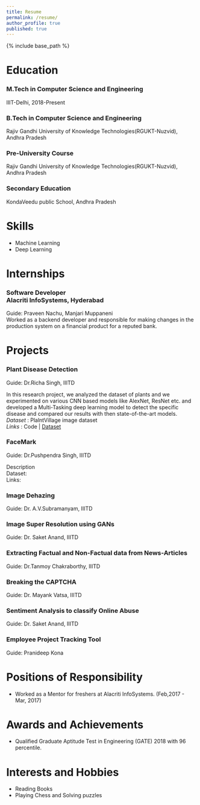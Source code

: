 ```yaml
---
title: Resume
permalink: /resume/
author_profile: true
published: true
---
```


{% include base_path %}

Education
======
### M.Tech in Computer Science and Engineering
IIIT-Delhi, 2018-Present

### B.Tech in Computer Science and Engineering
Rajiv Gandhi University of Knowledge Technologies(RGUKT-Nuzvid), Andhra Pradesh

### Pre-University Course
Rajiv Gandhi University of Knowledge Technologies(RGUKT-Nuzvid), Andhra Pradesh

### Secondary Education
KondaVeedu public School, Andhra Pradesh


Skills
======
* Machine Learning
* Deep Learning


Internships
======
### Software Developer<br>Alacriti InfoSystems, Hyderabad<br>
Guide: Praveen Nachu, Manjari Muppaneni<br>
Worked as a backend developer and responsible for making changes in the production system on a financial product for a reputed bank.


Projects
======

### Plant Disease Detection
Guide: Dr.Richa Singh, IIITD

In this research project, we analyzed the dataset of plants and we experimented on various CNN based models like AlexNet, ResNet etc. and developed a Multi-Tasking deep learning model to detect the specific disease and compared our results with then state-of-the-art models.\
_Dataset_ : PlalntVillage image dataset<br>
_Links_ : Code | [Dataset](https://plantvillage.psu.edu/)



### FaceMark
Guide: Dr.Pushpendra Singh, IIITD

Description\
Dataset:\
Links:

### Image Dehazing
Guide: Dr. A.V.Subramanyam, IIITD

### Image Super Resolution using GANs
Guide: Dr. Saket Anand, IIITD

### Extracting Factual and Non-Factual data from News-Articles
Guide: Dr.Tanmoy Chakraborthy, IIITD

### Breaking the CAPTCHA
Guide: Dr. Mayank Vatsa, IIITD

### Sentiment Analysis to classify Online Abuse
Guide: Dr. Saket Anand, IIITD

### Employee Project Tracking Tool
Guide: Pranideep Kona


Positions of Responsibility
======
* Worked as a Mentor for freshers at Alacriti InfoSystems. (Feb,2017 - Mar, 2017)


Awards and Achievements
======
* Qualified Graduate Aptitude Test in Engineering (GATE) 2018 with 96 percentile.


Interests and Hobbies
======
* Reading Books
* Playing Chess and Solving puzzles
